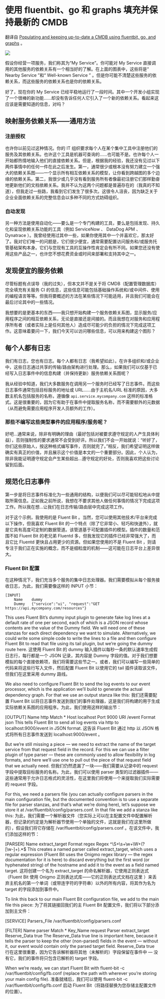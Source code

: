 # 使用 fluentbit、go 和 graphs 填充并保持最新的 CMDB

翻译自 [Populating and keeping up-to-date a CMDB using fluentbit, go, and graphs](https://itnext.io/populating-and-keeping-up-to-date-a-cmdb-using-fluentbit-go-and-graphs-ddf486b0cfdf) 。

![](https://miro.medium.com/v2/resize:fit:640/format:webp/1*Vj4vrw6son51-x2ypPogQg.png)

假设你经营一项服务，我们称其为“My Service”。你可能对 My Service 直接调用的其他服务的依赖关系有一个相当好的了解。在上面的图表中，这些将是“ Nearby Service ”和“ Well-known Service ” 。但是你可能不清楚这些服务的依赖关系，而这些服务的依赖关系也是你的依赖关系。

好了，现在你的 My Service 已经平稳地运行了一段时间。其中一个开发小组实现了一个很棒的新功能……却没有告诉任何人它引入了一个新的依赖关系。看起来这应该是需要知道的信息，对吗？

## 映射服务依赖关系——通用方法

### 注册授权

也许你以前见过这种情况。你的 IT 组织要求每个人在某个集中工具中注册他们的服务及其依赖关系。也许这个工具是机器可查询的……也可能不是。也许每个人一开始都热情地输入他们的直接依赖关系。但是，根据我的经验，我还没有见过以下两件事情中的任何一件在此之后发生。第一，通常很少或根本没有努力建立一个强大的依赖关系图——一个显示所有相互依赖关系的模型，让你看到跨越图的多个边缘的依赖关系。第二，我很少或几乎没有看到服务所有者像最初注册它们那样勤奋地更新他们的文档依赖关系。我并不认为这两个问题都是普遍存在的（我真的不知道），但我走过一些路，我看到它们发生了很多次。这很令人沮丧，因为缺乏关于企业全面依赖关系的完整信息会以多种不同的方式妨碍组织。

### 自动发现

另一种方法是使用自动化——要么是一个专门构建的工具，要么是包括发现、持久化和呈现依赖关系功能的工具（例如 ServiceNow 、 DataDog APM 、 Dynatrace ）。我曾经使用过其中一些，如果你使用其中一个并喜欢它，那太好了。我对它们唯一的问题是，它们很少便宜，通常需要配置访问服务和/或服务托管基础架构本身。它们与您现有工具的互操作性肯定会有所不同。如果您还没有使用这些产品之一，也许您不想花费资金或时间来部署和支持其中之一。

## 发现便宜的服务依赖

尽管标题有点误导（我的过失），但本文并不是关于将 CMDB（配置管理数据库）完全填充有关服务 CI 的信息，这些信息可能包括基础操作系统和/或中间件、使用的编程语言等等。但我将要概述的方法在某些情况下可能适用，并且我们可能会在最后讨论其中的一些情况。

我想要的是更基本的东西——我只想开始构建一个服务依赖关系图，显示服务/应用程序之间的相互依赖关系，无论是直接还是间接的。而且我想在对服务和应用程序所有者（或者实际上是任何其他人）造成尽可能少的负担的情况下完成这项工作。这意味着要问一下，我们今天可以访问哪些信息，可以用来构建这个图形？

## 每个人都有日志

我们有日志，您也有日志。每个人都有日志（我希望如此）。在许多组织和/或企业中，这些日志通过共享的传输/路由架构进行处理。那么，如果我们可以仅基于已经写入日志事件中的信息构建（并保持更新）服务依赖关系图呢？

我从经验中知道，我们大多数服务在调用另一个服务时已经写了日志事件。而这些日志事件通常包括目标服务的地址或 URL……由于主机名/URL 标准的原因，大多数主机名包括服务的名称，遵循像 `api.service.mycompany.com` 这样的标准格式。这是很重要的，因为它有助于在事件中提取服务名称，而不需要额外的元数据（从而避免需要应用程序开发人员额外的工作）。

### 那些不编写这些类型事件的应用程序/服务呢？

好吧...通常来说，除非有明确的理由（最好包括对被要求遵守规定的人产生具体利益），否则强制性的要求通常不会受到好评。所以我们不会一开始就说：“听好了，你们这些原始人，按这种格式编写事件，否则就完了。”相反，我们希望证明这样做确实有真正的价值，并且展示这个价值是本文的一个重要部分。因此，个人认为，除非我能证明遵守规定会产生某些超出...遵守规定的好处，否则我喜欢把这些讨论留到后面。

## 规范化日志事件

第一步是将日志事件标准化为一些通用的结构，以便我们可以尽可能轻松地从中提取所需信息。正如我之前所说，我想在不要求其他人做任何事情的情况下完成这项工作。所以我在想...让我们在日志传输/路由层中完成这项工作。

对于这个示例，我使用的是 Fluent Bit 。当然，您可以使用其他技术/平台来完成以下操作，但我喜欢 Fluent Bit 的一个特点（除了它非常小、轻巧和快速外），就是它具有高度可定制的数据管道。该管道基于可配置插件的模型。插件的数量和范围不如 Fluent Bit 的老兄弟 Fluentd 多，但我发现它的插件已经非常强大了，而且它比 Fluentd 更快且占用更少的资源。但如果您使用的不是 Fluent Bit ，则请专注于我们正在实施的概念，而不是细粒度的机制——这可能在日志平台上差异很大。


### Fluent Bit 配置

在这种情况下，我们充当多个服务的集中日志处理器。我们需要模拟从每个服务接收日志，为此，我们需要像这样的 INPUT 小节：

```
[INPUT]
    Name    dummy
    Dummy   {"service":"ui", "request":"GET https://api.mycompany.com/resources"}
```


This uses Fluent Bit’s dummy input plugin to generate fake log lines at a default rate of one per second, each of which is a JSON record whose contents are the value of the Dummy field. We will need one of these stanzas for each direct dependency we want to simulate. Alternatively, we could write some simple code to write the lines to a file and then configure Fluent Bit to read that file using its tail plugin, but we’re going the dummy route here.
这使用 Fluent Bit 的 dummy 输入插件以每秒一条的默认速率生成假日志行，每行都是一个 JSON 记录，其内容是 Dummy 字段的值。对于我们想要模拟的每个直接依赖项，我们将需要这些节之一。或者，我们可以编写一些简单的代码来将这些行写入文件，然后配置 Fluent Bit 以使用它的 tail 插件读取该文件，但我们在这里采用 dummy 路线。

We also need to configure Fluent Bit to send the log events to our event processor, which is the application we’ll build to generate the actual dependency graph. For that we use an output stanza like this:
我们还需要配置 Fluent Bit 以将日志事件发送到我们的事件处理器，这是我们将构建的用于生成实际依赖关系图的应用程序。为此，我们使用这样的输出节：

[OUTPUT]
    Name    http
    Match   *
    Host    localhost
    Port    9000
    URI     /event
    Format  json
This tells Fluent Bit to send all log events via http to localhost:9000/event in JSON format.
这告诉 Fluent Bit 通过 http 以 JSON 格式将所有日志事件发送到 localhost:9000/event 。

But we’re still missing a piece — we need to extract the name of the target service from that request field in the record. For this we can use a filter plugin of type parser — these are commonly used to allow flexibility in log formats, and here we’ll use one to pull out the piece of that request field that we actually need.
但我们仍然遗漏了一块——我们需要从记录中的 request 字段中提取目标服务的名称。为此，我们可以使用 parser 类型的过滤器插件——这些通常用于允许日志格式的灵活性，在这里我们将使用一个来提取我们实际需要的 request 字段。

For this, we need a parsers file (you can actually configure parsers in the main configuration file, but the documented convention is to use a separate file for parser stanzas, and that’s what we’re doing here), let’s suppose we store it at /var/fluentbit/config/parsers.conf. In that file we add a stanza like this:
为此，我们需要一个解析器文件（您实际上可以在主配置文件中配置解析器，但记录的约定是为解析器节使用一个单独的文件，这就是我们在这里所做的），假设我们将它存储在 /var/fluentbit/config/parsers.conf 。在该文件中，我们添加这样的节：

[PARSER]
    Name            extract_target
    Format          regex
    Regex           ^\S+\s+\w+\W+(?<target>[\w\-]+).*$
This creates a named parser called extract_target, which uses a regular expression (Fluent Bit uses the Onigmo regex library — the regex documentation for it is here) to discard everything but the first word (or hyphenated string) of the hostname and add it to the event as a field named target.
这将创建一个名为 extract_target 的命名解析器，它使用正则表达式（Fluent Bit 使用 Onigmo 正则表达式库——它的正则表达式文档在这里 ）来丢弃主机名的第一个单词（或带连字符的字符串）以外的所有内容，将其作为名为 target 的字段添加到事件中。

To link this back to our main Fluent Bit configuration file, we add to the main file this piece:
为了将其链接回我们的主 Fluent Bit 配置文件，我们将以下部分添加到主文件：

[SERVICE]
    Parsers_File    /var/fluentbit/config/parsers.conf

[FILTER]
    Name        parser
    Match       *
    Key_Name    request
    Parser      extract_target
    Reserve_Data    true
The Reserve_Data true line is important here, because it tells the parser to keep the other (non-parsed) fields in the event — without it, our event would contain only the parsed target field.
Reserve_Data true 行在这里很重要，因为它告诉解析器将其他（未解析的）字段保留在事件中 — 没有它，我们的事件将只包含已解析的 target 字段。

When we’re ready, we can start Fluent Bit with fluent-bit -c /var/fluentbit/config/fb.conf (replace the path with wherever you’re storing your main config file).
准备就绪后，我们可以使用 fluent-bit -c /var/fluentbit/config/fb.conf 启动 Fluent Bit（将路径替换为您存储主配置文件的位置）。